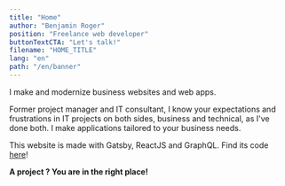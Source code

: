 ```yaml
---
title: "Home"
author: "Benjamin Roger"
position: "Freelance web developer"
buttonTextCTA: "Let's talk!"
filename: "HOME_TITLE"
lang: "en"
path: "/en/banner"
---
```


I make and modernize business websites and web apps.

Former project manager and IT consultant, I know your expectations and frustrations in IT projects on both sides, business and technical, as I've done both. I make applications tailored to your business needs.

This website is made with Gatsby, ReactJS and GraphQL. Find its code [here](https://github.com/Benjamin-Roger/gatsby-resume/)!

**A project ? You are in the right place!**
